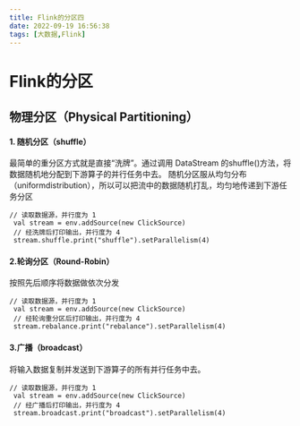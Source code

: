```yaml
---
title: Flink的分区四
date: 2022-09-19 16:56:38
tags: [大数据,Flink]
---
```

# Flink的分区

## 物理分区（Physical Partitioning）

#### 1. 随机分区（shuffle）
最简单的重分区方式就是直接“洗牌”。通过调用 DataStream 的shuffle()方法，将数据随机地分配到下游算子的并行任务中去。
随机分区服从均匀分布（uniformdistribution），所以可以把流中的数据随机打乱，均匀地传递到下游任务分区

```
// 读取数据源，并行度为 1
 val stream = env.addSource(new ClickSource)
 // 经洗牌后打印输出，并行度为 4
 stream.shuffle.print("shuffle").setParallelism(4)
```
<!--more-->
#### 2.轮询分区（Round-Robin）
按照先后顺序将数据做依次分发
```
// 读取数据源，并行度为 1
 val stream = env.addSource(new ClickSource)
 // 经轮询重分区后打印输出，并行度为 4
 stream.rebalance.print("rebalance").setParallelism(4)
```

#### 3.广播（broadcast）
将输入数据复制并发送到下游算子的所有并行任务中去。
```
// 读取数据源，并行度为 1
 val stream = env.addSource(new ClickSource)
 // 经广播后打印输出，并行度为 4
 stream.broadcast.print("broadcast").setParallelism(4)
```